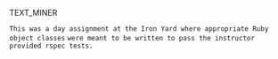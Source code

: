 TEXT_MINER

``This was a day assignment at the Iron Yard where appropriate Ruby object classes``
``were meant to be written to pass the instructor provided rspec tests.``
